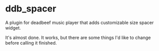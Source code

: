 # ddb_spacer
A plugin for deadbeef music player that adds customizable size spacer widget.

It's almost done.
It works, but there are some things I'd like to change before calling it finished.
